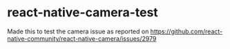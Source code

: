 # react-native-camera-test

Made this to test the camera issue as reported on https://github.com/react-native-community/react-native-camera/issues/2979